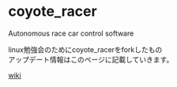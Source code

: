 # coyote_racer
Autonomous race car control software

linux勉強会のためにcoyote_racerをforkしたもの <br>
アップデート情報はこのページに記載していきます。

[wiki](wiki)
